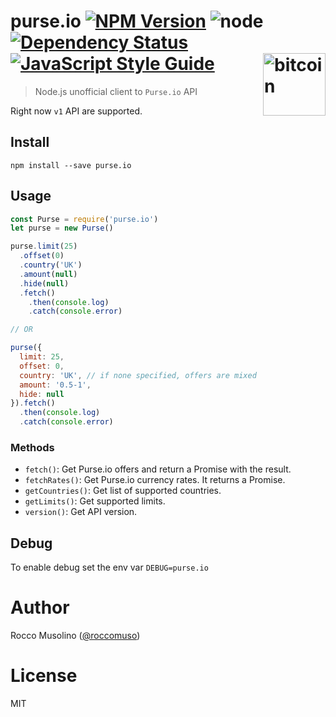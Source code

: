 # purse.io [![NPM Version](https://img.shields.io/npm/v/purse.io.svg)](https://www.npmjs.com/package/purse.io) ![node](https://img.shields.io/node/v/purse.io.svg) [![Dependency Status](https://david-dm.org/roccomuso/purse.io.png)](https://david-dm.org/roccomuso/purse.io) [![JavaScript Style Guide](https://img.shields.io/badge/code_style-standard-brightgreen.svg)](https://standardjs.com) [<img width="100" align="right" src="https://raw.githubusercontent.com/roccomuso/cryptopanic/master/comet.svg?sanitize=true" alt="bitcoin">](https://github.com/roccomuso/purse.io)

> Node.js unofficial client to `Purse.io` API

Right now `v1` API are supported.

## Install

    npm install --save purse.io

## Usage

```javascript
const Purse = require('purse.io')
let purse = new Purse()

purse.limit(25)
  .offset(0)
  .country('UK')
  .amount(null)
  .hide(null)
  .fetch()
    .then(console.log)
    .catch(console.error)

// OR

purse({
  limit: 25,
  offset: 0,
  country: 'UK', // if none specified, offers are mixed
  amount: '0.5-1',
  hide: null
}).fetch()
  .then(console.log)
  .catch(console.error)

```

### Methods

- `fetch()`: Get Purse.io offers and return a Promise with the result.
- `fetchRates()`: Get Purse.io currency rates. It returns a Promise.
- `getCountries()`: Get list of supported countries.
- `getLimits()`: Get supported limits.
- `version()`: Get API version.

## Debug

To enable debug set the env var `DEBUG=purse.io`

# Author

Rocco Musolino ([@roccomuso](https://twitter.com/roccomuso))

# License

MIT
